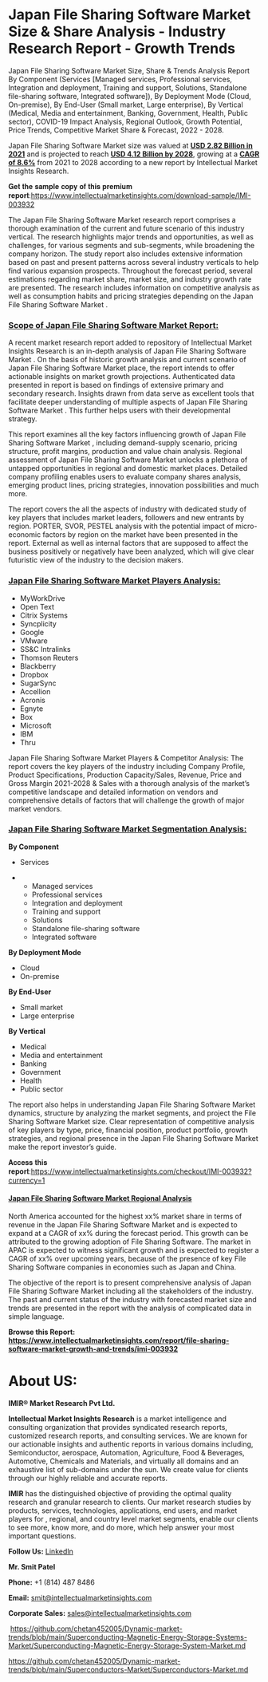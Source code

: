 <h1><span data-teams="true">Japan File Sharing Software&nbsp;Market Size &amp; Share Analysis - Industry Research Report - Growth Trends<br /></span></h1>
<p><span data-teams="true">Japan File Sharing Software Market Size, Share &amp; Trends Analysis Report By Component (Services [Managed services, Professional services, Integration and deployment, Training and support, Solutions, Standalone file-sharing software, Integrated software]), By Deployment Mode (Cloud, On-premise), By End-User (Small market, Large enterprise), By Vertical (Medical, Media and entertainment, Banking, Government, Health, Public sector), COVID-19 Impact Analysis, Regional Outlook, Growth Potential, Price Trends, Competitive Market Share &amp; Forecast, 2022 - 2028.</span></p>
<p>Japan File Sharing Software Market size was valued at&nbsp;<strong><u>USD 2.82 Billion in 2021</u></strong>&nbsp;and is projected to reach&nbsp;<strong><u>USD 4.12 Billion by 2028</u></strong>, growing at a&nbsp;<strong><u>CAGR of 8.6%</u></strong>&nbsp;from 2021 to 2028 according to a new report by Intellectual Market Insights Research.</p>
<p>𝐆𝐞𝐭 𝐭𝐡𝐞 𝐬𝐚𝐦𝐩𝐥𝐞 𝐜𝐨𝐩𝐲 𝐨𝐟 𝐭𝐡𝐢𝐬 𝐩𝐫𝐞𝐦𝐢𝐮𝐦 𝐫𝐞𝐩𝐨𝐫𝐭:<a href="https://www.intellectualmarketinsights.com/download-sample/IMI-003932">https://www.intellectualmarketinsights.com/download-sample/IMI-003932</a>&nbsp;</p>
<p>The Japan File Sharing Software Market research report comprises a thorough examination of the current and future scenario of this industry vertical. The research highlights major trends and opportunities, as well as challenges, for various segments and sub-segments, while broadening the company horizon. The study report also includes extensive information based on past and present patterns across several industry verticals to help find various expansion prospects. Throughout the forecast period, several estimations regarding market share, market size, and industry growth rate are presented. The research includes information on competitive analysis as well as consumption habits and pricing strategies depending on the Japan File Sharing Software Market .</p>
<h3><strong><u>Scope of Japan File Sharing Software Market Report:</u></strong></h3>
<p>A recent market research report added to repository of Intellectual Market Insights Research is an in-depth analysis of Japan File Sharing Software Market . On the basis of historic growth analysis and current scenario of Japan File Sharing Software Market place, the report intends to offer actionable insights on market growth projections. Authenticated data presented in report is based on findings of extensive primary and secondary research. Insights drawn from data serve as excellent tools that facilitate deeper understanding of multiple aspects of Japan File Sharing Software Market . This further helps users with their developmental strategy.</p>
<p>This report examines all the key factors influencing growth of Japan File Sharing Software Market , including demand-supply scenario, pricing structure, profit margins, production and value chain analysis. Regional assessment of Japan File Sharing Software Market unlocks a plethora of untapped opportunities in regional and domestic market places. Detailed company profiling enables users to evaluate company shares analysis, emerging product lines, pricing strategies, innovation possibilities and much more.</p>
<p>The report covers the all the aspects of industry with dedicated study of key players that includes market leaders, followers and new entrants by region. PORTER, SVOR, PESTEL analysis with the potential impact of micro-economic factors by region on the market have been presented in the report. External as well as internal factors that are supposed to affect the business positively or negatively have been analyzed, which will give clear futuristic view of the industry to the decision makers.</p>
<h3><strong><u>Japan File Sharing Software Market Players Analysis:</u></strong></h3>
<ul>
<li>MyWorkDrive</li>
<li>Open Text</li>
<li>Citrix Systems</li>
<li>Syncplicity</li>
<li>Google</li>
<li>VMware</li>
<li>SS&amp;C Intralinks</li>
<li>Thomson Reuters</li>
<li>Blackberry</li>
<li>Dropbox</li>
<li>SugarSync</li>
<li>Accellion</li>
<li>Acronis</li>
<li>Egnyte</li>
<li>Box</li>
<li>Microsoft</li>
<li>IBM</li>
<li>Thru</li>
</ul>
<p>Japan File Sharing Software Market Players &amp; Competitor Analysis: The report covers the key players of the industry including Company Profile, Product Specifications, Production Capacity/Sales, Revenue, Price and Gross Margin 2021-2028 &amp; Sales with a thorough analysis of the market&rsquo;s competitive landscape and detailed information on vendors and comprehensive details of factors that will challenge the growth of major market vendors.</p>
<h3><strong><u>Japan File Sharing Software Market Segmentation Analysis:</u></strong></h3>
<p><strong>By Component</strong></p>
<ul>
<li>Services</li>
</ul>
<ul>
<li>
<ul>
<li>Managed services</li>
<li>Professional services</li>
<li>Integration and deployment</li>
<li>Training and support</li>
<li>Solutions</li>
<li>Standalone file-sharing software</li>
<li>Integrated software</li>
</ul>
</li>
</ul>
<p><strong>By Deployment Mode</strong></p>
<ul>
<li>Cloud</li>
<li>On-premise</li>
</ul>
<p><strong>By End-User</strong></p>
<ul>
<li>Small market</li>
<li>Large enterprise</li>
</ul>
<p><strong>By Vertical</strong></p>
<ul>
<li>Medical</li>
<li>Media and entertainment</li>
<li>Banking</li>
<li>Government</li>
<li>Health</li>
<li>Public sector</li>
</ul>
<p>The report also helps in understanding Japan File Sharing Software Market dynamics, structure by analyzing the market segments, and project the File Sharing Software&nbsp;Market size. Clear representation of competitive analysis of key players by type, price, financial position, product portfolio, growth strategies, and regional presence in the Japan File Sharing Software Market make the report investor&rsquo;s guide.</p>
<p>𝐀𝐜𝐜𝐞𝐬𝐬 𝐭𝐡𝐢𝐬 𝐫𝐞𝐩𝐨𝐫𝐭:<a href="https://www.intellectualmarketinsights.com/checkout/IMI-003932?currency=1">https://www.intellectualmarketinsights.com/checkout/IMI-003932?currency=1</a>&nbsp;</p>
<h4><strong><u> Japan File Sharing Software Market Regional Analysis</u></strong></h4>
<p>North America accounted for the highest xx% market share in terms of revenue in the Japan File Sharing Software Market and is expected to expand at a CAGR of xx% during the forecast period. This growth can be attributed to the growing adoption of File Sharing Software. The market in APAC is expected to witness significant growth and is expected to register a CAGR of xx% over upcoming years, because of the presence of key File Sharing Software companies in economies such as Japan and China.</p>
<p>The objective of the report is to present comprehensive analysis of Japan File Sharing Software Market including all the stakeholders of the industry. The past and current status of the industry with forecasted market size and trends are presented in the report with the analysis of complicated data in simple language.</p>
<p><strong>Browse this Report:&nbsp; <a href="https://www.intellectualmarketinsights.com/report/file-sharing-software-market-growth-and-trends/imi-003932">https://www.intellectualmarketinsights.com/report/file-sharing-software-market-growth-and-trends/imi-003932</a>&nbsp;</strong></p>
<h1>About US:</h1>
<p><strong>IMIR&reg; Market Research Pvt Ltd.</strong></p>
<p><strong>Intellectual Market Insights Research</strong> is a market intelligence and consulting organization that provides syndicated research reports, customized research reports, and consulting services. We are known for our actionable insights and authentic reports in various domains including, Semiconductor, aerospace, Automation, Agriculture, Food &amp; Beverages, Automotive, Chemicals and Materials, and virtually all domains and an exhaustive list of sub-domains under the sun. We create value for clients through our highly reliable and accurate reports.</p>
<p><strong>IMIR</strong> has the distinguished objective of providing the optimal quality research and granular research to clients. Our market research studies by products, services, technologies, applications, end users, and market players for , regional, and country level market segments, enable our clients to see more, know more, and do more, which help answer your most important questions.</p>
<p><strong>Follow Us:</strong> <a href="https://in.linkedin.com/company/imir-market-research">LinkedIn</a></p>
<p><strong>Mr. Smit Patel</strong></p>
<p><strong>Phone:</strong> +1 (814) 487 8486</p>
<p><strong>Email:</strong> <a href="mailto:smit@intellectualmarketinsights.com">smit@intellectualmarketinsights.com</a></p>
<p><strong>Corporate Sales:</strong> <a href="mailto:sales@intellectualmarketinsights.com">sales@intellectualmarketinsights.com</a></p>
<p>&nbsp;<a href="https://github.com/chetan452005/Dynamic-market-trends/blob/main/Superconducting-Magnetic-Energy-Storage-Systems-Market/Superconducting-Magnetic-Energy-Storage-System-Market.md">https://github.com/chetan452005/Dynamic-market-trends/blob/main/Superconducting-Magnetic-Energy-Storage-Systems-Market/Superconducting-Magnetic-Energy-Storage-System-Market.md</a>&nbsp;</p>
<p><a href="https://github.com/chetan452005/Dynamic-market-trends/blob/main/Superconductors-Market/Superconductors-Market.md">https://github.com/chetan452005/Dynamic-market-trends/blob/main/Superconductors-Market/Superconductors-Market.md</a>&nbsp;</p>
<p>&nbsp;</p>
